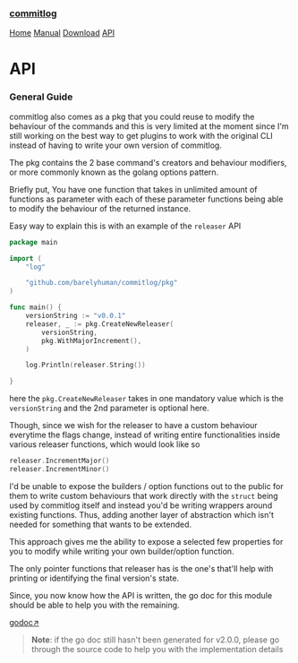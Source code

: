 <!-- meta -->
<title>
    commitlog | manual
</title>
<meta name="description" content="commits to changelog generator">
<!-- meta end -->

### [commitlog](/)

[Home](/) [Manual](/manual) [Download](/download) [API](/api)

# API

### General Guide

commitlog also comes as a pkg that you could reuse to modify the behaviour of
the commands and this is very limited at the moment since I'm still working on
the best way to get plugins to work with the original CLI instead of having to
write your own version of commitlog.

The pkg contains the 2 base command's creators and behaviour modifiers, or more
commonly known as the golang options pattern.

Briefly put, You have one function that takes in unlimited amount of functions
as parameter with each of these parameter functions being able to modify the
behaviour of the returned instance.

Easy way to explain this is with an example of the `releaser` API

```go
package main

import (
	"log"

	"github.com/barelyhuman/commitlog/pkg"
)

func main() {
	versionString := "v0.0.1"
	releaser, _ := pkg.CreateNewReleaser(
		versionString,
		pkg.WithMajorIncrement(),
	)

	log.Println(releaser.String())

}
```

here the `pkg.CreateNewReleaser` takes in one mandatory value which is the
`versionString` and the 2nd parameter is optional here.

Though, since we wish for the releaser to have a custom behaviour everytime the
flags change, instead of writing entire functionalities inside various releaser
functions, which would look like so

```go
releaser.IncrementMajor()
releaser.IncrementMinor()
```

I'd be unable to expose the builders / option functions out to the public for
them to write custom behaviours that work directly with the `struct` being used
by commitlog itself and instead you'd be writing wrappers around existing
functions. Thus, adding another layer of abstraction which isn't needed for
something that wants to be extended.

This approach gives me the ability to expose a selected few properties for you
to modify while writing your own builder/option function.

The only pointer functions that releaser has is the one's that'll help with
printing or identifying the final version's state.

Since, you now know how the API is written, the go doc for this module should be
able to help you with the remaining.

[godoc&nearr;](https://pkg.go.dev/github.com/barelyhuman/commitlog)

> **Note**: if the go doc still hasn't been generated for v2.0.0, please go
> through the source code to help you with the implementation details

